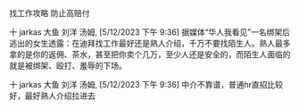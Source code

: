 找工作攻略 防止高赔付

十 jarkas 大鱼 刘洋 汤姆, [5/12/2023 下午 9:36]
据媒体“华人我看见”一名绑架后逃出的女生透露：在迪拜找工作最好还是熟人介绍，千万不要找陌生人。熟人最多拿的是你的返佣、茶水，甚至把你卖个几万，至少人还是安全的，而陌生人面临的就是被绑架、殴打、羞辱的下场。

十 jarkas 大鱼 刘洋 汤姆, [5/12/2023 下午 9:36]
中介不靠谱，普通hr直招比较好，最好熟人介绍拉进去
